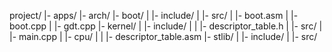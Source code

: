 project/
  |- apps/
  |- arch/
  |- boot/
  |    |- include/
  |    |- src/
  |         |- boot.asm
  |         |- boot.cpp
  |         |- gdt.cpp
  |- kernel/
  |    |- include/
  |    |    |- descriptor_table.h
  |    |- src/
  |         |- main.cpp
  |         |- cpu/
  |         |    |- descriptor_table.asm
  |- stlib/
  |    |- include/
  |    |- src/
